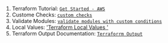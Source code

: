 1. Terraform Tutorial: [`Get Started - AWS`](https://developer.hashicorp.com/terraform/tutorials/aws-get-started)
2. Custome Checks: [`custom checks`](https://developer.hashicorp.com/terraform/tutorials/configuration-language/checks)
3. Validate Modules: [`validate modules with custom conditions`](https://developer.hashicorp.com/terraform/tutorials/configuration-language/custom-conditions)
4. Local Values: ['Terraform Local Values '](https://developer.hashicorp.com/terraform/language/values/locals)
5. Terraform Output Documentation: [`Terraforrm Output`](https://developer.hashicorp.com/terraform/language/values/outputs)
